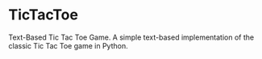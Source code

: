 # TicTacToe
Text-Based Tic Tac Toe Game.  A simple text-based implementation of the classic Tic Tac Toe game in Python.
